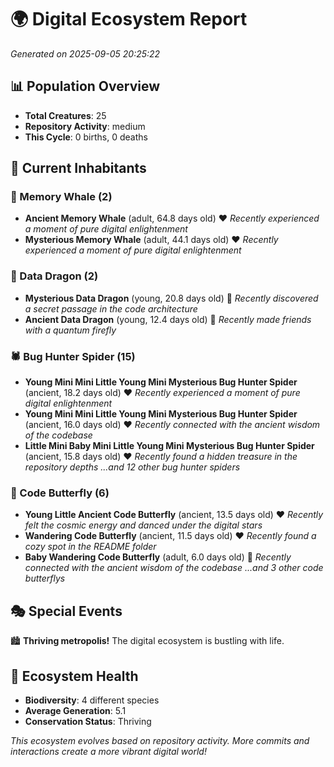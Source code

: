 # 🌍 Digital Ecosystem Report
*Generated on 2025-09-05 20:25:22*

## 📊 Population Overview
- **Total Creatures**: 25
- **Repository Activity**: medium
- **This Cycle**: 0 births, 0 deaths

## 👥 Current Inhabitants

### 🐋 Memory Whale (2)
- **Ancient Memory Whale** (adult, 64.8 days old) ❤️
  *Recently experienced a moment of pure digital enlightenment*
- **Mysterious Memory Whale** (adult, 44.1 days old) ❤️
  *Recently experienced a moment of pure digital enlightenment*

### 🐉 Data Dragon (2)
- **Mysterious Data Dragon** (young, 20.8 days old) 💛
  *Recently discovered a secret passage in the code architecture*
- **Ancient Data Dragon** (young, 12.4 days old) 💚
  *Recently made friends with a quantum firefly*

### 🕷️ Bug Hunter Spider (15)
- **Young Mini Mini Little Young Mini Mysterious Bug Hunter Spider** (ancient, 18.2 days old) ❤️
  *Recently experienced a moment of pure digital enlightenment*
- **Young Mini Mini Little Young Mini Mysterious Bug Hunter Spider** (ancient, 16.0 days old) ❤️
  *Recently connected with the ancient wisdom of the codebase*
- **Little Mini Baby Mini Little Young Mini Mysterious Bug Hunter Spider** (ancient, 15.8 days old) ❤️
  *Recently found a hidden treasure in the repository depths*
  *...and 12 other bug hunter spiders*

### 🦋 Code Butterfly (6)
- **Young Little Ancient Code Butterfly** (ancient, 13.5 days old) ❤️
  *Recently felt the cosmic energy and danced under the digital stars*
- **Wandering Code Butterfly** (ancient, 11.5 days old) ❤️
  *Recently found a cozy spot in the README folder*
- **Baby Wandering Code Butterfly** (adult, 6.0 days old) 💚
  *Recently connected with the ancient wisdom of the codebase*
  *...and 3 other code butterflys*

## 🎭 Special Events

🏙️ **Thriving metropolis!** The digital ecosystem is bustling with life.

## 🔬 Ecosystem Health
- **Biodiversity**: 4 different species
- **Average Generation**: 5.1
- **Conservation Status**: Thriving

*This ecosystem evolves based on repository activity. More commits and interactions create a more vibrant digital world!*